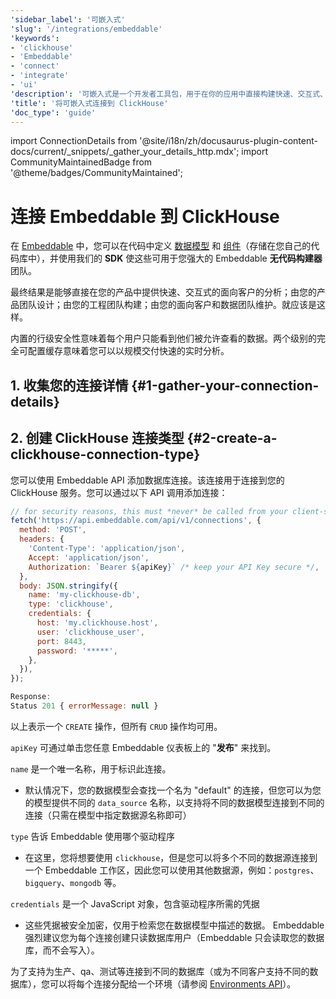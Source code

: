 ```yaml
---
'sidebar_label': '可嵌入式'
'slug': '/integrations/embeddable'
'keywords':
- 'clickhouse'
- 'Embeddable'
- 'connect'
- 'integrate'
- 'ui'
'description': '可嵌入式是一个开发者工具包，用于在你的应用中直接构建快速、交互式、完全自定义的分析体验。'
'title': '将可嵌入式连接到 ClickHouse'
'doc_type': 'guide'
---
```


import ConnectionDetails from '@site/i18n/zh/docusaurus-plugin-content-docs/current/_snippets/_gather_your_details_http.mdx';
import CommunityMaintainedBadge from '@theme/badges/CommunityMaintained';


# 连接 Embeddable 到 ClickHouse

<CommunityMaintainedBadge/>

在 [Embeddable](https://embeddable.com/) 中，您可以在代码中定义 [数据模型](https://docs.embeddable.com/data-modeling/introduction) 和 [组件](https://docs.embeddable.com/development/introduction)（存储在您自己的代码库中），并使用我们的 **SDK** 使这些可用于您强大的 Embeddable **无代码构建器** 团队。

最终结果是能够直接在您的产品中提供快速、交互式的面向客户的分析；由您的产品团队设计；由您的工程团队构建；由您的面向客户和数据团队维护。就应该是这样。

内置的行级安全性意味着每个用户只能看到他们被允许查看的数据。两个级别的完全可配置缓存意味着您可以以规模交付快速的实时分析。

## 1. 收集您的连接详情 {#1-gather-your-connection-details}
<ConnectionDetails />

## 2. 创建 ClickHouse 连接类型 {#2-create-a-clickhouse-connection-type}

您可以使用 Embeddable API 添加数据库连接。该连接用于连接到您的 ClickHouse 服务。您可以通过以下 API 调用添加连接：

```javascript
// for security reasons, this must *never* be called from your client-side
fetch('https://api.embeddable.com/api/v1/connections', {
  method: 'POST',
  headers: {
    'Content-Type': 'application/json',
    Accept: 'application/json',
    Authorization: `Bearer ${apiKey}` /* keep your API Key secure */,
  },
  body: JSON.stringify({
    name: 'my-clickhouse-db',
    type: 'clickhouse',
    credentials: {
      host: 'my.clickhouse.host',
      user: 'clickhouse_user',
      port: 8443,
      password: '*****',
    },
  }),
});

Response:
Status 201 { errorMessage: null }
```

以上表示一个 `CREATE` 操作，但所有 `CRUD` 操作均可用。

`apiKey` 可通过单击您任意 Embeddable 仪表板上的 "**发布**" 来找到。

`name` 是一个唯一名称，用于标识此连接。
- 默认情况下，您的数据模型会查找一个名为 "default" 的连接，但您可以为您的模型提供不同的 `data_source` 名称，以支持将不同的数据模型连接到不同的连接（只需在模型中指定数据源名称即可）

`type` 告诉 Embeddable 使用哪个驱动程序

- 在这里，您将想要使用 `clickhouse`，但是您可以将多个不同的数据源连接到一个 Embeddable 工作区，因此您可以使用其他数据源，例如：`postgres`、`bigquery`、`mongodb` 等。

`credentials` 是一个 JavaScript 对象，包含驱动程序所需的凭据
- 这些凭据被安全加密，仅用于检索您在数据模型中描述的数据。
Embeddable 强烈建议您为每个连接创建只读数据库用户（Embeddable 只会读取您的数据库，而不会写入）。

为了支持为生产、qa、测试等连接到不同的数据库（或为不同客户支持不同的数据库），您可以将每个连接分配给一个环境（请参阅 [Environments API](https://docs.embeddable.com/data/environments)）。
